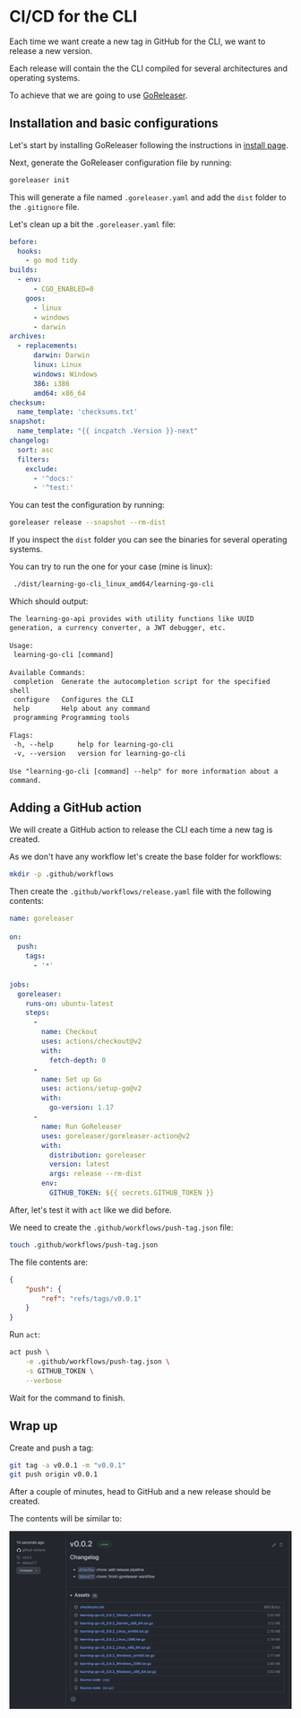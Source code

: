 # CI/CD for the CLI

Each time we want create a new tag in GitHub for the CLI, we want to release a
new version.

Each release will contain the the CLI compiled for several architectures and
operating systems.

To achieve that we are going to use [GoReleaser](https://goreleaser.com).

## Installation and basic configurations

Let's start by installing GoReleaser following the instructions in 
[install page](https://goreleaser.com/install).

Next, generate the GoReleaser configuration file by running:

```sh
goreleaser init
```

This will generate a file named `.goreleaser.yaml` and add the `dist` folder to
the `.gitignore` file. 

Let's clean up a bit the `.goreleaser.yaml` file:

```yaml
before:
  hooks:
    - go mod tidy
builds:
  - env:
      - CGO_ENABLED=0
    goos:
      - linux
      - windows
      - darwin
archives:
  - replacements:
      darwin: Darwin
      linux: Linux
      windows: Windows
      386: i386
      amd64: x86_64
checksum:
  name_template: 'checksums.txt'
snapshot:
  name_template: "{{ incpatch .Version }}-next"
changelog:
  sort: asc
  filters:
    exclude:
      - '^docs:'
      - '^test:'
```

You can test the configuration by running:

```sh
goreleaser release --snapshot --rm-dist
```

If you inspect the `dist` folder you can see the binaries for several operating
systems.

You can try to run the one for your case (mine is linux):

```sh
 ./dist/learning-go-cli_linux_amd64/learning-go-cli
 ```

 Which should output:

 ```terminal
The learning-go-api provides with utility functions like UUID
generation, a currency converter, a JWT debugger, etc.

Usage:
  learning-go-cli [command]

Available Commands:
  completion  Generate the autocompletion script for the specified shell
  configure   Configures the CLI
  help        Help about any command
  programming Programming tools

Flags:
  -h, --help      help for learning-go-cli
  -v, --version   version for learning-go-cli

Use "learning-go-cli [command] --help" for more information about a command.
 ```

## Adding a GitHub action

We will create a GitHub action to release the CLI each time a new tag is
created. 

As we don't have any workflow let's create the base folder for workflows:

```sh
mkdir -p .github/workflows
```

Then create the `.github/workflows/release.yaml` file with the following
contents:

```yaml
name: goreleaser

on:
  push:
    tags:
      - '*'

jobs:
  goreleaser:
    runs-on: ubuntu-latest
    steps:
      -
        name: Checkout
        uses: actions/checkout@v2
        with:
          fetch-depth: 0
      -
        name: Set up Go
        uses: actions/setup-go@v2
        with:
          go-version: 1.17
      -
        name: Run GoReleaser
        uses: goreleaser/goreleaser-action@v2
        with:
          distribution: goreleaser
          version: latest
          args: release --rm-dist
        env:
          GITHUB_TOKEN: ${{ secrets.GITHUB_TOKEN }}
```

After, let's test it with `act` like we did before. 

We need to create the `.github/workflows/push-tag.json` file:

```sh
touch .github/workflows/push-tag.json
```

The file contents are:

```json
{
    "push": {
        "ref": "refs/tags/v0.0.1"
    }
}
```

Run `act`:

```sh
act push \
    -e .github/workflows/push-tag.json \
    -s GITHUB_TOKEN \
    --verbose
```

Wait for the command to finish.

 ## Wrap up

 Create and push a tag:

```sh
git tag -a v0.0.1 -m "v0.0.1"  
git push origin v0.0.1
```

After a couple of minutes, head to GitHub and a new release should be created.

The contents will be similar to:

![New Release](assets/cli-cicd-release-github.png)